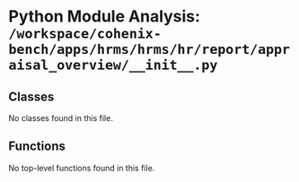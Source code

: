 # Python Module Analysis: `/workspace/cohenix-bench/apps/hrms/hrms/hr/report/appraisal_overview/__init__.py`

## Classes

No classes found in this file.


## Functions

No top-level functions found in this file.
